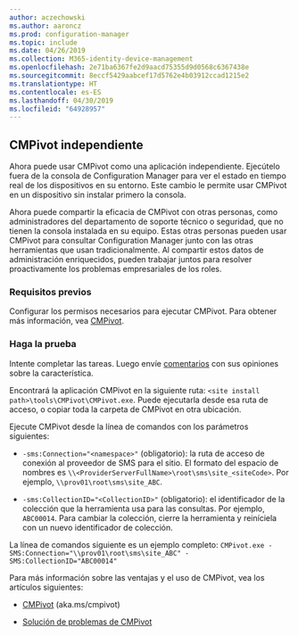 ```yaml
---
author: aczechowski
ms.author: aaroncz
ms.prod: configuration-manager
ms.topic: include
ms.date: 04/26/2019
ms.collection: M365-identity-device-management
ms.openlocfilehash: 2e71ba6367fe2d9aacd75355d9d0568c6367438e
ms.sourcegitcommit: 8eccf5429aabcef17d5762e4b03912ccad1215e2
ms.translationtype: HT
ms.contentlocale: es-ES
ms.lasthandoff: 04/30/2019
ms.locfileid: "64928957"
---
```

## <a name="bkmk_cmpivot"></a> CMPivot independiente
<!--3555890-->

Ahora puede usar CMPivot como una aplicación independiente. Ejecútelo fuera de la consola de Configuration Manager para ver el estado en tiempo real de los dispositivos en su entorno. Este cambio le permite usar CMPivot en un dispositivo sin instalar primero la consola.

Ahora puede compartir la eficacia de CMPivot con otras personas, como administradores del departamento de soporte técnico o seguridad, que no tienen la consola instalada en su equipo. Estas otras personas pueden usar CMPivot para consultar Configuration Manager junto con las otras herramientas que usan tradicionalmente. Al compartir estos datos de administración enriquecidos, pueden trabajar juntos para resolver proactivamente los problemas empresariales de los roles.

### <a name="prerequisites"></a>Requisitos previos

Configurar los permisos necesarios para ejecutar CMPivot. Para obtener más información, vea [CMPivot](/sccm/core/servers/manage/cmpivot#prerequisites).

### <a name="try-it-out"></a>Haga la prueba

Intente completar las tareas. Luego envíe [comentarios](/sccm/core/understand/find-help#product-feedback) con sus opiniones sobre la característica.

Encontrará la aplicación CMPivot en la siguiente ruta: `<site install path>\tools\CMPivot\CMPivot.exe`. Puede ejecutarla desde esa ruta de acceso, o copiar toda la carpeta de CMPivot en otra ubicación.

Ejecute CMPivot desde la línea de comandos con los parámetros siguientes:

- `-sms:Connection="<namespace>"` (obligatorio): la ruta de acceso de conexión al proveedor de SMS para el sitio. El formato del espacio de nombres es `\\<ProviderServerFullName>\root\sms\site_<siteCode>`. Por ejemplo, `\\prov01\root\sms\site_ABC`.

- `-sms:CollectionID="<CollectionID>"` (obligatorio): el identificador de la colección que la herramienta usa para las consultas. Por ejemplo, `ABC00014`. Para cambiar la colección, cierre la herramienta y reiníciela con un nuevo identificador de colección.

<!-- 
- `-SMS:ConnectionType=WQL` (optional): By default, the tool connects using OData, and automatically falls back to WQL if needed. You can use this parameter to force it to use a WQL connection. 
 -->

La línea de comandos siguiente es un ejemplo completo: `CMPivot.exe -SMS:Connection="\\prov01\root\sms\site_ABC" -SMS:CollectionID="ABC00014"`

Para más información sobre las ventajas y el uso de CMPivot, vea los artículos siguientes:

- [CMPivot](/sccm/core/servers/manage/cmpivot) (aka.ms/cmpivot) 

- [Solución de problemas de CMPivot](/sccm/core/servers/manage/cmpivot-tsg)  
